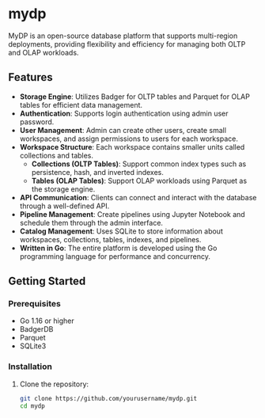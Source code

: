 # mydp
MyDP is an open-source database platform that supports multi-region deployments, providing flexibility and efficiency for managing both OLTP and OLAP workloads.

## Features

- **Storage Engine**: Utilizes Badger for OLTP tables and Parquet for OLAP tables for efficient data management.
- **Authentication**: Supports login authentication using admin user password.
- **User Management**: Admin can create other users, create small workspaces, and assign permissions to users for each workspace.
- **Workspace Structure**: Each workspace contains smaller units called collections and tables.
  - **Collections (OLTP Tables)**: Support common index types such as persistence, hash, and inverted indexes.
  - **Tables (OLAP Tables)**: Support OLAP workloads using Parquet as the storage engine.
- **API Communication**: Clients can connect and interact with the database through a well-defined API.
- **Pipeline Management**: Create pipelines using Jupyter Notebook and schedule them through the admin interface.
- **Catalog Management**: Uses SQLite to store information about workspaces, collections, tables, indexes, and pipelines.
- **Written in Go**: The entire platform is developed using the Go programming language for performance and concurrency.

## Getting Started

### Prerequisites

- Go 1.16 or higher
- BadgerDB
- Parquet
- SQLite3

### Installation

1. Clone the repository:
   ```sh
   git clone https://github.com/yourusername/mydp.git
   cd mydp